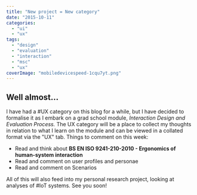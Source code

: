 ```yaml
---
title: "New project = New category"
date: "2015-10-11"
categories: 
  - "ui"
  - "ux"
tags: 
  - "design"
  - "evaluation"
  - "interaction"
  - "msc"
  - "ux"
coverImage: "mobiledevicespeed-1cqu7yt.png"
---
```


## Well almost... 

I have had a #UX category on this blog for a while, but I have decided to formalise it as I embark on a grad school module, _Interaction Design and Evaluation Process._ The UX category will be a place to collect my thoughts in relation to what I learn on the module and can be viewed in a collated format via the "UX" tab. Things to comment on this week:

- Read and think about **BS EN ISO 9241-210-2010 - Ergonomics of human-system interaction**
- Read and comment on user profiles and personae
- Read and comment on Scenarios

All of this will also feed into my personal research project, looking at analyses of #IoT systems. See you soon!
